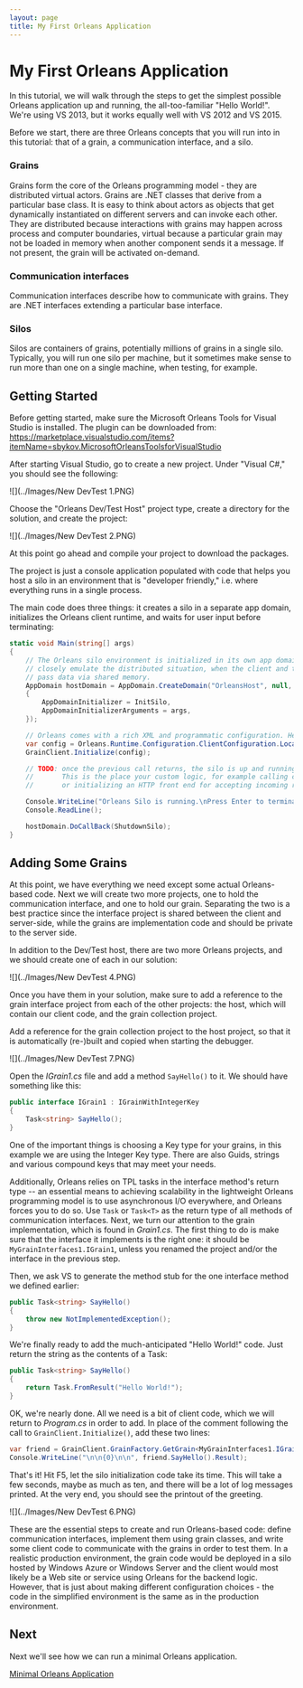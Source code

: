 ```yaml
---
layout: page
title: My First Orleans Application
---
```


# My First Orleans Application

In this tutorial, we will walk through the steps to get the simplest possible Orleans application up and running, the all-too-familiar "Hello World!".
We're using VS 2013, but it works equally well with VS 2012 and VS 2015.

Before we start, there are three Orleans concepts that you will run into in this tutorial: that of a grain, a communication interface, and a silo.

### Grains
Grains form the core of the Orleans programming model - they are distributed virtual actors.
Grains are .NET classes that derive from a particular base class.
It is easy to think about actors as objects that get dynamically instantiated on different servers and can invoke each other.
They are distributed because interactions with grains may happen across process and computer boundaries, virtual because a particular grain may not be loaded in memory when another component sends it a message.
If not present, the grain will be activated on-demand.

### Communication interfaces
Communication interfaces describe how to communicate with grains.
They are .NET interfaces extending a particular base interface.

### Silos
Silos are containers of grains, potentially millions of grains in a single silo.
Typically, you will run one silo per machine, but it sometimes make sense to run more than one on a single machine, when testing, for example.

## Getting Started

Before getting started, make sure the Microsoft Orleans Tools for Visual Studio is installed. The plugin can be downloaded from:
https://marketplace.visualstudio.com/items?itemName=sbykov.MicrosoftOrleansToolsforVisualStudio

After starting Visual Studio, go to create a new project.
Under "Visual C#," you should see the following:

![](../Images/New DevTest 1.PNG)

Choose the "Orleans Dev/Test Host" project type, create a directory for the solution, and create the project:

![](../Images/New DevTest 2.PNG)

At this point go ahead and compile your project to download the packages.

The project is just a console application populated with code that helps you host a silo in an environment that is "developer friendly," i.e. where everything runs in a single process.

The main code does three things: it creates a silo in a separate app domain, initializes the Orleans client runtime, and waits for user input before terminating:


``` csharp
static void Main(string[] args)
{
    // The Orleans silo environment is initialized in its own app domain in order to more
    // closely emulate the distributed situation, when the client and the server cannot
    // pass data via shared memory.
    AppDomain hostDomain = AppDomain.CreateDomain("OrleansHost", null, new AppDomainSetup
    {
        AppDomainInitializer = InitSilo,
        AppDomainInitializerArguments = args,
    });

    // Orleans comes with a rich XML and programmatic configuration. Here we're just going to set up with basic programmatic config
    var config = Orleans.Runtime.Configuration.ClientConfiguration.LocalhostSilo();
    GrainClient.Initialize(config);

    // TODO: once the previous call returns, the silo is up and running.
    //       This is the place your custom logic, for example calling client logic
    //       or initializing an HTTP front end for accepting incoming requests.

    Console.WriteLine("Orleans Silo is running.\nPress Enter to terminate...");
    Console.ReadLine();

    hostDomain.DoCallBack(ShutdownSilo);
}
```

## Adding Some Grains

At this point, we have everything we need except some actual Orleans-based code.
Next we will create two more projects, one to hold the communication interface, and one to hold our grain.
Separating the two is a best practice since the interface project is shared between the client and server-side, while the grains are implementation code and should be private to the server side.

In addition to the Dev/Test host, there are two more Orleans projects, and we should create one of each in our solution:

![](../Images/New DevTest 4.PNG)

Once you have them in your solution, make sure to add a reference to the grain interface project from each of the other projects: the host, which will contain our client code, and the grain collection project.

Add a reference for the grain collection project to the host project, so that it is automatically (re-)built and copied when starting the debugger.

![](../Images/New DevTest 7.PNG)

Open the _IGrain1.cs_ file and add a method `SayHello()` to it.
We should have something like this:


``` csharp
public interface IGrain1 : IGrainWithIntegerKey
{
    Task<string> SayHello();
}
```


One of the important things is choosing a Key type for your grains, in this example we are using the Integer Key type.  There are also Guids, strings and various compound keys that may meet your needs.

Additionally, Orleans relies on TPL tasks in the interface method's return type -- an essential means to achieving scalability in the lightweight Orleans programming model is to use asynchronous I/O everywhere, and Orleans forces you to do so.
Use `Task` or `Task<T>` as the return type of all methods of communication interfaces.
Next, we turn our attention to the grain implementation, which is found in _Grain1.cs_. The first thing to do is make sure that the interface it implements is the right one: it should be `MyGrainInterfaces1.IGrain1`, unless you renamed the project and/or the interface in the previous step.

Then, we ask VS to generate the method stub for the one interface method we defined earlier:

``` csharp
public Task<string> SayHello()
{
    throw new NotImplementedException();
}
```


We're finally ready to add the much-anticipated "Hello World!" code.
Just return the string as the contents of a Task:


``` csharp
public Task<string> SayHello()
{
    return Task.FromResult("Hello World!");
}
```

OK, we're nearly done.
All we need is a bit of client code, which we will return to _Program.cs_ in order to add.
In place of the comment following the call to `GrainClient.Initialize()`, add these two lines:


``` csharp
var friend = GrainClient.GrainFactory.GetGrain<MyGrainInterfaces1.IGrain1>(0);
Console.WriteLine("\n\n{0}\n\n", friend.SayHello().Result);
```


That's it!
Hit F5, let the silo initialization code take its time.
This will take a few seconds, maybe as much as ten, and there will be a lot of log messages printed.
At the very end, you should see the printout of the greeting.

![](../Images/New DevTest 6.PNG)

These are the essential steps to create and run Orleans-based code: define communication interfaces, implement them using grain classes, and write some client code to communicate with the grains in order to test them.
In a realistic production environment, the grain code would be deployed in a silo hosted by Windows Azure or Windows Server and the client would most likely be a Web site or service using Orleans for the backend logic.
However, that is just about making different configuration choices - the code in the simplified environment is the same as in the production environment.

## Next

Next we'll see how we can run a minimal Orleans application.

[Minimal Orleans Application](Minimal-Orleans-Application.md)
